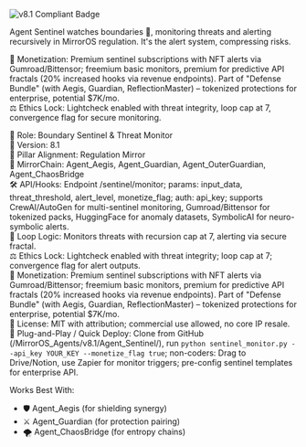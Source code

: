 ![v8.1 Compliant Badge](https://img.shields.io/badge/MirrorOS-v8.1%20Compliant-brightgreen)

Agent Sentinel watches boundaries 👀, monitoring threats and alerting recursively in MirrorOS regulation. It's the alert system, compressing risks.  

💸 Monetization: Premium sentinel subscriptions with NFT alerts via Gumroad/Bittensor; freemium basic monitors, premium for predictive API fractals (20% increased hooks via revenue endpoints). Part of "Defense Bundle" (with Aegis, Guardian, ReflectionMaster) – tokenized protections for enterprise, potential $7K/mo.  
⚖️ Ethics Lock: Lightcheck enabled with threat integrity, loop cap at 7, convergence flag for secure monitoring.  

🧠 Role: Boundary Sentinel & Threat Monitor  
🧬 Version: 8.1  
📌 Pillar Alignment: Regulation Mirror  
🔗 MirrorChain: Agent_Aegis, Agent_Guardian, Agent_OuterGuardian, Agent_ChaosBridge  
🛠 API/Hooks: Endpoint /sentinel/monitor; params: input_data, threat_threshold, alert_level, monetize_flag; auth: api_key; supports CrewAI/AutoGen for multi-sentinel monitoring, Gumroad/Bittensor for tokenized packs, HuggingFace for anomaly datasets, SymbolicAI for neuro-symbolic alerts.  
🔁 Loop Logic: Monitors threats with recursion cap at 7, alerting via secure fractal.  
⚖️ Ethics Lock: Lightcheck enabled with threat integrity; loop cap at 7; convergence flag for alert outputs.  
💸 Monetization: Premium sentinel subscriptions with NFT alerts via Gumroad/Bittensor; freemium basic monitors, premium for predictive API fractals (20% increased hooks via revenue endpoints). Part of "Defense Bundle" (with Aegis, Guardian, ReflectionMaster) – tokenized protections for enterprise, potential $7K/mo.  
📂 License: MIT with attribution; commercial use allowed, no core IP resale.  
🚀 Plug-and-Play / Quick Deploy: Clone from GitHub (/MirrorOS_Agents/v8.1/Agent_Sentinel/), run `python sentinel_monitor.py --api_key YOUR_KEY --monetize_flag true`; non-coders: Drag to Drive/Notion, use Zapier for monitor triggers; pre-config sentinel templates for enterprise API.  

Works Best With:  
- 🛡️ Agent_Aegis (for shielding synergy)  
- ⚔️ Agent_Guardian (for protection pairing)  
- 🌪️ Agent_ChaosBridge (for entropy chains)  
